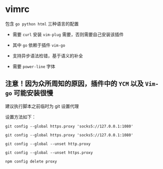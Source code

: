 # vimrc

包含 ``` go python html ``` 三种语言的配置

- 需要 ```curl``` 安装 ```vim-plug``` 需要，否则需要自己安装该插件

- 其中 ```go```  依赖于插件 ```vim-go```

- 支持异步语法检错，基于语义的补全

- 需要 ```power-line``` 字体

## 注意！因为众所周知的原因，插件中的 ```YCM``` 以及 ```Vim-go``` 可能安装很慢
建议执行脚本之前临时为 git 设置代理

设置方法如下：

```
git config --global https.proxy 'socks5://127.0.0.1:1080'

git config --global https.proxy 'socks5://127.0.0.1:1080'

git config --global --unset http.proxy

git config --global --unset https.proxy

npm config delete proxy
```
